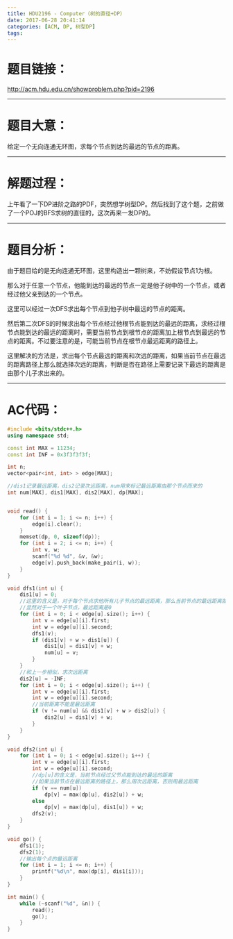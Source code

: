 ```yaml
---
title: HDU2196 - Computer（树的直径+DP）
date: 2017-06-28 20:41:14
categories: [ACM, DP, 树型DP]
tags:
---
```

# 题目链接：
http://acm.hdu.edu.cn/showproblem.php?pid=2196

-----------------------------
# 题目大意：
给定一个无向连通无环图，求每个节点到达的最远的节点的距离。


----------------------------
# 解题过程：
上午看了一下DP进阶之路的PDF，突然想学树型DP。然后找到了这个题，之前做了一个POJ的BFS求树的直径的，这次再来一发DP的。

--------------------------------
# 题目分析：
由于题目给的是无向连通无环图，这里构造出一颗树来，不妨假设节点$1$为根。

那么对于任意一个节点，他能到达的最远的节点一定是他子树中的一个节点，或者经过他父亲到达的一个节点。

这里可以经过一次DFS求出每个节点到他子树中最远的节点的距离。

然后第二次DFS的时候求出每个节点经过他根节点能到达的最远的距离，求经过根节点能到达的最远的距离时，需要当前节点到根节点的距离加上根节点到最远的节点的距离。不过要注意的是，可能当前节点在根节点最远距离的路径上。

这里解决的方法是，求出每个节点最远的距离和次远的距离，如果当前节点在最远的距离路径上那么就选择次远的距离，判断是否在路径上需要记录下最远的距离是由那个儿子求出来的。

----------------
# AC代码：
```cpp
#include <bits/stdc++.h>
using namespace std;

const int MAX = 11234;
const int INF = 0x3f3f3f3f;

int n;
vector<pair<int, int> > edge[MAX];

//dis1记录最远距离，dis2记录次远距离，num用来标记最远距离由那个节点而来的
int num[MAX], dis1[MAX], dis2[MAX], dp[MAX];


void read() {
    for (int i = 1; i <= n; i++) {
        edge[i].clear();
    }
    memset(dp, 0, sizeof(dp));
    for (int i = 2; i <= n; i++) {
        int v, w;
        scanf("%d %d", &v, &w);
        edge[v].push_back(make_pair(i, w));
    }
}

void dfs1(int u) {
    dis1[u] = 0;
    //这里的含义是，对于每个节点求他所有儿子节点的最远距离，那么当前节点的最远距离就是到儿子节点的距离加上儿子节点的最远距离
    //显然对于一个叶子节点，最远距离是0
    for (int i = 0; i < edge[u].size(); i++) {
        int v = edge[u][i].first;
        int w = edge[u][i].second;
        dfs1(v);
        if (dis1[v] + w > dis1[u]) {
            dis1[u] = dis1[v] + w;
            num[u] = v;
        }
    }
    //和上一步相似，求次远距离
    dis2[u] = -INF;
    for (int i = 0; i < edge[u].size(); i++) {
        int v = edge[u][i].first;
        int w = edge[u][i].second;
        //当前距离不能是最远距离
        if (v != num[u] && dis1[v] + w > dis2[u]) {
            dis2[u] = dis1[v] + w;
        }
    }
}

void dfs2(int u) {
    for (int i = 0; i < edge[u].size(); i++) {
        int v = edge[u][i].first;
        int w = edge[u][i].second;
        //dp[u]的含义是，当前节点经过父节点能到达的最远的距离
        //如果当前节点在最远距离的路径上，那么用次远距离，否则用最远距离
        if (v == num[u])
            dp[v] = max(dp[u], dis2[u]) + w;
        else
            dp[v] = max(dp[u], dis1[u]) + w;
        dfs2(v);
    }
}

void go() {
    dfs1(1);
    dfs2(1);
    //输出每个点的最远距离
    for (int i = 1; i <= n; i++) {
        printf("%d\n", max(dp[i], dis1[i]));
    }
}

int main() {
    while (~scanf("%d", &n)) {
        read();
        go();
    }
}
```